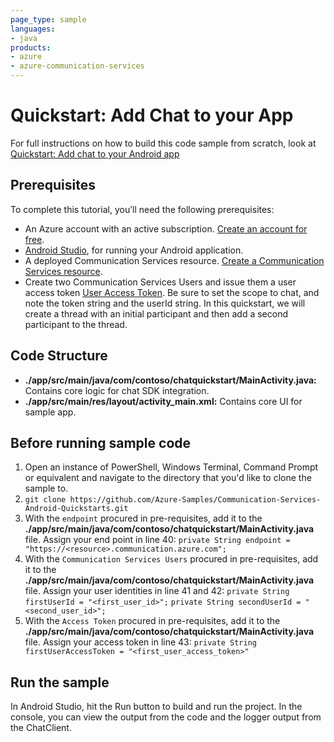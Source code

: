```yaml
---
page_type: sample
languages:
- java
products:
- azure
- azure-communication-services
---
```


# Quickstart: Add Chat to your App

For full instructions on how to build this code sample from scratch, look at [Quickstart: Add chat to your Android app](https://docs.microsoft.com/azure/communication-services/quickstarts/chat/get-started?pivots=programming-language-android)

## Prerequisites

To complete this tutorial, you’ll need the following prerequisites:

- An Azure account with an active subscription. [Create an account for free](https://azure.microsoft.com/free/?WT.mc_id=A261C142F). 
- [Android Studio](https://developer.android.com/studio), for running your Android application.
- A deployed Communication Services resource. [Create a Communication Services resource](https://docs.microsoft.com/azure/communication-services/quickstarts/create-communication-resource).
- Create two Communication Services Users and issue them a user access token [User Access Token](https://docs.microsoft.com/azure/communication-services/quickstarts/access-tokens). Be sure to set the scope to chat, and note the token string and the userId string. In this quickstart, we will create a thread with an initial participant and then add a second participant to the thread.

## Code Structure

- **./app/src/main/java/com/contoso/chatquickstart/MainActivity.java:** Contains core logic for chat SDK integration.
- **./app/src/main/res/layout/activity_main.xml:** Contains core UI for sample app.


## Before running sample code

1. Open an instance of PowerShell, Windows Terminal, Command Prompt or equivalent and navigate to the directory that you'd like to clone the sample to.
2. `git clone https://github.com/Azure-Samples/Communication-Services-Android-Quickstarts.git` 
3. With the `endpoint` procured in pre-requisites, add it to the **./app/src/main/java/com/contoso/chatquickstart/MainActivity.java** file. Assign your end point in line 40:
```private String endpoint = "https://<resource>.communication.azure.com";```
4. With the `Communication Services Users` procured in pre-requisites, add it to the **./app/src/main/java/com/contoso/chatquickstart/MainActivity.java** file. Assign your user identities in line 41 and 42: 
```private String firstUserId = "<first_user_id>";```
```private String secondUserId = "<second_user_id>";```
5. With the `Access Token` procured in pre-requisites, add it to the **./app/src/main/java/com/contoso/chatquickstart/MainActivity.java** file. Assign your access token in line 43:
```private String firstUserAccessToken = "<first_user_access_token>"```

## Run the sample

In Android Studio, hit the Run button to build and run the project. In the console, you can view the output from the code and the logger output from the ChatClient.